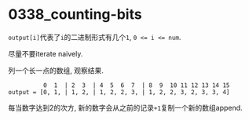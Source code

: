 # 0338_counting-bits

`output[i]`代表了`i`的二进制形式有几个`1`, `0 <= i <= num`.

尽量不要iterate naively.

列一个长一点的数组, 观察结果.

```
          0  1  | 2  3  | 4  5  6  7  | 8  9  10 11 12 13 14 15
output = [0, 1, | 1, 2, | 1, 2, 2, 3, | 1, 2, 2, 3, 2, 3, 3, 4]
```

每当数字达到2的次方, 新的数字会从之前的记录`+1`复制一个新的数组append.
